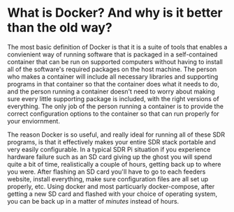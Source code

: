 # What is Docker? And why is it better than the old way?

The most basic definition of Docker is that it is a suite of tools that enables a convienient way of running software that is packaged in a self-contained container that can be run on supported computers without having to install all of the software's required packages on the host machine. The person who makes a container will include all necessary libraries and supporting programs in that container so that the container does what it needs to do, and the person running a container doesn't need to worry about making sure every little supporting package is included, with the right versions of everything. The only job of the person running a container is to provide the correct configuration options to the container so that can run properly for your enviornment.

The reason Docker is so useful, and really ideal for running all of these SDR programs, is that it effectively makes your entire SDR stack portable and very easily configurable. In a typical SDR Pi situation if you experience hardware failure such as an SD card giving up the ghost you will spend quite a bit of time, realistically a couple of hours, getting back up to where you were. After flashing an SD card you'll have to go to each feeders website, install everything, make sure configuration files are all set up properly, etc. Using docker and most particuarly docker-compose, after getting a new SD card and flashed with your choice of operating system, you can be back up in a matter of *minutes* instead of hours.

